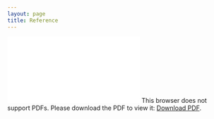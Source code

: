 ```yaml
---
layout: page
title: Reference
---
```


<object data="/Piano_Cheat_Sheet.pdf" type="application/pdf" width="700px" height="700px">
    <embed src="/Piano_Cheat_Sheet.pdf">
        This browser does not support PDFs. Please download the PDF to view it: <a href="/Piano_Cheat_Sheet.pdf">Download PDF</a>.</p>
    </embed>
</object>
